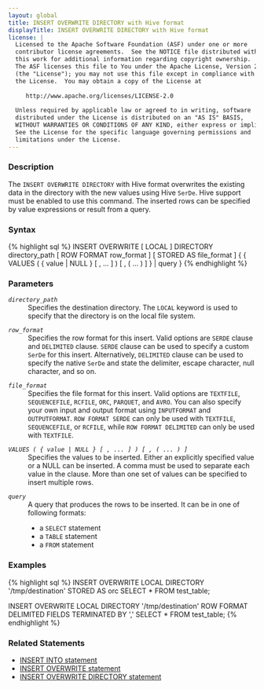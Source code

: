 ```yaml
---
layout: global
title: INSERT OVERWRITE DIRECTORY with Hive format
displayTitle: INSERT OVERWRITE DIRECTORY with Hive format
license: |
  Licensed to the Apache Software Foundation (ASF) under one or more
  contributor license agreements.  See the NOTICE file distributed with
  this work for additional information regarding copyright ownership.
  The ASF licenses this file to You under the Apache License, Version 2.0
  (the "License"); you may not use this file except in compliance with
  the License.  You may obtain a copy of the License at
 
     http://www.apache.org/licenses/LICENSE-2.0
 
  Unless required by applicable law or agreed to in writing, software
  distributed under the License is distributed on an "AS IS" BASIS,
  WITHOUT WARRANTIES OR CONDITIONS OF ANY KIND, either express or implied.
  See the License for the specific language governing permissions and
  limitations under the License.
---
```


### Description
The `INSERT OVERWRITE DIRECTORY` with Hive format overwrites the existing data in the directory with the new values using Hive `SerDe`.
Hive support must be enabled to use this command. The inserted rows can be specified by value expressions or result from a query.

### Syntax
{% highlight sql %}
INSERT OVERWRITE [ LOCAL ] DIRECTORY directory_path
   [ ROW FORMAT row_format ] [ STORED AS file_format ]
   { { VALUES ( { value | NULL } [ , ... ] ) [ , ( ... ) ] } | query }
{% endhighlight %}

### Parameters
<dl>
  <dt><code><em>directory_path</em></code></dt>
  <dd>
  Specifies the destination directory. The <code>LOCAL</code> keyword is used to specify that the directory is on the local file system.
  </dd>
</dl>

<dl>
  <dt><code><em>row_format</em></code></dt>
  <dd>
  Specifies the row format for this insert. Valid options are <code>SERDE</code> clause and <code>DELIMITED</code> clause. <code>SERDE</code> clause can be used to specify a custom <code>SerDe</code> for this insert. Alternatively, <code>DELIMITED</code> clause can be used to specify the native <code>SerDe</code> and state the delimiter, escape character, null character, and so on.
  </dd>
</dl>

<dl>
  <dt><code><em>file_format</em></code></dt>
  <dd>
  Specifies the file format for this insert. Valid options are <code>TEXTFILE</code>, <code>SEQUENCEFILE</code>, <code>RCFILE</code>, <code>ORC</code>, <code>PARQUET</code>, and <code>AVRO</code>. You can also specify your own input and output format using <code>INPUTFORMAT</code> and <code>OUTPUTFORMAT</code>. <code>ROW FORMAT SERDE</code> can only be used with <code>TEXTFILE</code>, <code>SEQUENCEFILE</code>, or <code>RCFILE</code>, while <code>ROW FORMAT DELIMITED</code> can only be used with <code>TEXTFILE</code>.
  </dd>
</dl>

<dl>
  <dt><code><em>VALUES ( { value | NULL } [ , ... ] ) [ , ( ... ) ]</em></code></dt>
  <dd>
  Specifies the values to be inserted. Either an explicitly specified value or a NULL can be inserted. A comma must be used to separate each value in the clause. More than one set of values can be specified to insert multiple rows.
  </dd>
</dl>

<dl>
  <dt><code><em>query</em></code></dt>
  <dd>A query that produces the rows to be inserted. It can be in one of following formats:
    <ul>
      <li>a <code>SELECT</code> statement</li>
      <li>a <code>TABLE</code> statement</li>
      <li>a <code>FROM</code> statement</li>
    </ul>
   </dd>
</dl>

### Examples
{% highlight sql %}
 INSERT OVERWRITE LOCAL DIRECTORY '/tmp/destination'
     STORED AS orc
     SELECT * FROM test_table;

 INSERT OVERWRITE LOCAL DIRECTORY '/tmp/destination'
     ROW FORMAT DELIMITED FIELDS TERMINATED BY ','
     SELECT * FROM test_table;
{% endhighlight %}

### Related Statements
  * [INSERT INTO statement](sql-ref-syntax-dml-insert-into.html)
  * [INSERT OVERWRITE statement](sql-ref-syntax-dml-insert-overwrite-table.html)
  * [INSERT OVERWRITE DIRECTORY statement](sql-ref-syntax-dml-insert-overwrite-directory.html)

